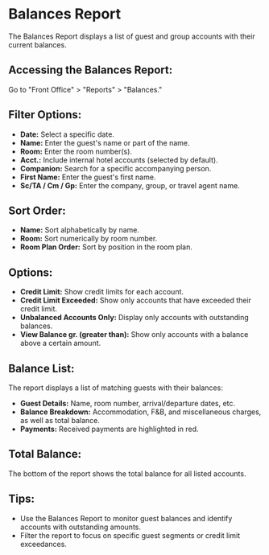 # Balances Report

The Balances Report displays a list of guest and group accounts with their current balances. 

## Accessing the Balances Report:

Go to "Front Office" > "Reports" > "Balances."

## Filter Options:

* **Date:** Select a specific date. 
* **Name:** Enter the guest's name or part of the name.
* **Room:** Enter the room number(s). 
* **Acct.:** Include internal hotel accounts (selected by default).
* **Companion:** Search for a specific accompanying person.
* **First Name:**  Enter the guest's first name.
* **Sc/TA / Cm / Gp:**  Enter the company, group, or travel agent name. 

## Sort Order:

* **Name:**  Sort alphabetically by name. 
* **Room:**  Sort numerically by room number.
* **Room Plan Order:** Sort by position in the room plan. 

## Options:

* **Credit Limit:** Show credit limits for each account. 
* **Credit Limit Exceeded:**  Show only accounts that have exceeded their credit limit.
* **Unbalanced Accounts Only:** Display only accounts with outstanding balances. 
* **View Balance gr. (greater than):**  Show only accounts with a balance above a certain amount. 

## Balance List:

The report displays a list of matching guests with their balances:

* **Guest Details:** Name, room number, arrival/departure dates, etc. 
* **Balance Breakdown:**  Accommodation, F&B, and miscellaneous charges, as well as total balance. 
* **Payments:**  Received payments are highlighted in red.

## Total Balance:

The bottom of the report shows the total balance for all listed accounts. 

## Tips:

* Use the Balances Report to monitor guest balances and identify accounts with outstanding amounts.
* Filter the report to focus on specific guest segments or credit limit exceedances. 